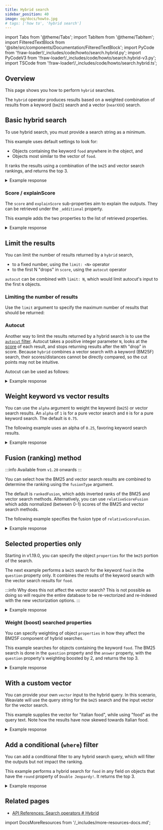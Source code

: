 ```yaml
---
title: Hybrid search
sidebar_position: 40
image: og/docs/howto.jpg
# tags: ['how to', 'hybrid search']
---
```


import Tabs from '@theme/Tabs';
import TabItem from '@theme/TabItem';
import FilteredTextBlock from '@site/src/components/Documentation/FilteredTextBlock';
import PyCode from '!!raw-loader!/_includes/code/howto/search.hybrid.py';
import PyCodeV3 from '!!raw-loader!/_includes/code/howto/search.hybrid-v3.py';
import TSCode from '!!raw-loader!/_includes/code/howto/search.hybrid.ts';

## Overview

This page shows you how to perform `hybrid` searches.

The `hybrid` operator produces results based on a weighted combination of results from a keyword (`bm25`) search and a vector (`nearXXX`) search.

## Basic hybrid search

To use hybrid search, you must provide a search string as a minimum.

This example uses default settings to look for:
- Objects containing the keyword `food` anywhere in the object, and
- Objects most similar to the vector of `food`.

It ranks the results using a combination of the `bm25` and vector search rankings, and returns the top 3.

<Tabs groupId="languages">
<TabItem value="py3" label="Python (v3)">
<FilteredTextBlock
  text={PyCodeV3}
  startMarker="# HybridBasicPython"
  endMarker="# END HybridBasicPython"
  language="python"
/>
</TabItem>
<TabItem value="js" label="JavaScript/TypeScript">
<FilteredTextBlock
  text={TSCode}
  startMarker="// searchHybridBasic"
  endMarker="// END searchHybridBasic"
  language="js"
/>
</TabItem>
<TabItem value="graphql" label="GraphQL">
<FilteredTextBlock
  text={PyCodeV3}
  startMarker="# HybridBasicGraphQL"
  endMarker="# END HybridBasicGraphQL"
  language="graphql"
/>
</TabItem>
</Tabs>

<details>
  <summary>Example response</summary>

It should produce a response like the one below:

<FilteredTextBlock
  text={PyCodeV3}
  startMarker="# Expected HybridBasic results"
  endMarker="# END Expected HybridBasic results"
  language="json"
/>

</details>


### Score / explainScore

The `score` and `explainScore` sub-properties aim to explain the outputs. They can be retrieved under the `_additional` property.

This example adds the two properties to the list of retrieved properties.


<Tabs groupId="languages">
<TabItem value="py3" label="Python (v3)">
<FilteredTextBlock
  text={PyCodeV3}
  startMarker="# HybridWithScorePython"
  endMarker="# END HybridWithScorePython"
  language="python"
/>
</TabItem>
<TabItem value="js" label="JavaScript/TypeScript">
<FilteredTextBlock
  text={TSCode}
  startMarker="// searchHybridWithScore"
  endMarker="// END searchHybridWithScore"
  language="js"
/>
</TabItem>
<TabItem value="graphql" label="GraphQL">
<FilteredTextBlock
  text={PyCodeV3}
  startMarker="# HybridWithScoreGraphQL"
  endMarker="# END HybridWithScoreGraphQL"
  language="graphql"
/>
</TabItem>
</Tabs>

<details>
  <summary>Example response</summary>

It should produce a response like the one below:

<FilteredTextBlock
  text={PyCodeV3}
  startMarker="# Expected HybridWithScore results"
  endMarker="# END Expected HybridWithScore results"
  language="json"
/>

</details>


## Limit the results

You can limit the number of results returned by a `hybrid` search,
- to a fixed number, using the `limit: <N>` operator
- to the first N "drops" in `score`, using the `autocut` operator

`autocut` can be combined with `limit: N`, which would limit autocut's input to the first `N` objects.

### Limiting the number of results

Use the `limit` argument to specify the maximum number of results that should be returned:

<Tabs groupId="languages">
  <TabItem value="py3" label="Python (v3)">
    <FilteredTextBlock
      text={PyCodeV3}
      startMarker="# START limit Python"
      endMarker="# END limit Python"
      language="py"
    />
  </TabItem>

  <TabItem value="js" label="JavaScript/TypeScript">
    <FilteredTextBlock
      text={TSCode}
      startMarker="// START limit"
      endMarker="// END limit"
      language="ts"
    />
  </TabItem>

  <TabItem value="graphql" label="GraphQL">
    <FilteredTextBlock
      text={PyCodeV3}
      startMarker="# START limit GraphQL"
      endMarker="# END limit GraphQL"
      language="graphql"
    />
  </TabItem>
</Tabs>

### Autocut

Another way to limit the results returned by a hybrid search is to use the [`autocut` filter](../api/graphql/additional-operators.md#autocut). Autocut takes a positive integer parameter `N`, looks at the [score](#score--explainscore) of each result, and stops returning results after the `N`th "drop" in score. Because `hybrid` combines a vector search with a keyword (BM25F) search, their scores/distances cannot be directly compared, so the cut points may not be intuitive. <!-- TODO: add detailed explanation -->

Autocut can be used as follows:

<Tabs groupId="languages">
  <TabItem value="py3" label="Python (v3)">
    <FilteredTextBlock
      text={PyCodeV3}
      startMarker="# START autocut Python"
      endMarker="# END autocut Python"
      language="py"
    />
  </TabItem>

  <TabItem value="js" label="JavaScript/TypeScript">
    <FilteredTextBlock
      text={TSCode}
      startMarker="// START autocut"
      endMarker="// END autocut"
      language="ts"
    />
  </TabItem>

  <TabItem value="graphql" label="GraphQL">
    <FilteredTextBlock
      text={PyCodeV3}
      startMarker="# START autocut GraphQL"
      endMarker="# END autocut GraphQL"
      language="graphql"
    />
  </TabItem>
</Tabs>

<details>
  <summary>Example response</summary>

It should produce a response like the one below:

<FilteredTextBlock
  text={PyCodeV3}
  startMarker="# START Expected autocut results"
  endMarker="# END Expected autocut results"
  language="json"
/>

</details>


## Weight keyword vs vector results

You can use the `alpha` argument to weight the keyword (`bm25`) or vector search results. An `alpha` of `1` is for a pure vector search and `0` is for a pure keyword search. The default is `0.75`.

The following example uses an alpha of `0.25`, favoring keyword search results.

<Tabs groupId="languages">
<TabItem value="py3" label="Python (v3)">
<FilteredTextBlock
  text={PyCodeV3}
  startMarker="# HybridWithAlphaPython"
  endMarker="# END HybridWithAlphaPython"
  language="python"
/>
</TabItem>
<TabItem value="js" label="JavaScript/TypeScript">
<FilteredTextBlock
  text={TSCode}
  startMarker="// searchHybridWithAlpha"
  endMarker="// END searchHybridWithAlpha"
  language="js"
/>
</TabItem>
<TabItem value="graphql" label="GraphQL">
<FilteredTextBlock
  text={PyCodeV3}
  startMarker="# HybridWithAlphaGraphQL"
  endMarker="# END HybridWithAlphaGraphQL"
  language="graphql"
/>
</TabItem>
</Tabs>

<details>
  <summary>Example response</summary>

It should produce a response like the one below:

<FilteredTextBlock
  text={PyCodeV3}
  startMarker="# Expected HybridWithAlpha results"
  endMarker="# END Expected HybridWithAlpha results"
  language="json"
/>

</details>

## Fusion (ranking) method

:::info Available from `v1.20` onwards
:::

You can select how the BM25 and vector search results are combined to determine the ranking using the `fusionType` argument.

The default is `rankedFusion`, which adds inverted ranks of the BM25 and vector search methods. Alternatively, you can  use `relativeScoreFusion` which adds normalized (between 0-1) scores of the BM25 and vector search methods.

The following example specifies the fusion type of `relativeScoreFusion`.

<Tabs groupId="languages">
<TabItem value="py3" label="Python (v3)">
<FilteredTextBlock
  text={PyCodeV3}
  startMarker="# HybridWithFusionTypePython"
  endMarker="# END HybridWithFusionTypePython"
  language="python"
/>
</TabItem>
<TabItem value="js" label="JavaScript/TypeScript">
<FilteredTextBlock
  text={TSCode}
  startMarker="// searchHybridWithFusionType"
  endMarker="// END searchHybridWithFusionType"
  language="ts"
/>
</TabItem>
<TabItem value="graphql" label="GraphQL">
<FilteredTextBlock
  text={PyCodeV3}
  startMarker="# HybridWithFusionTypeGraphQL"
  endMarker="# END HybridWithFusionTypeGraphQL"
  language="graphql"
/>
</TabItem>
</Tabs>

<details>
  <summary>Example response</summary>

It should produce a response like the one below:

<FilteredTextBlock
  text={PyCodeV3}
  startMarker="# Expected HybridWithFusionType results"
  endMarker="# END Expected HybridWithFusionType results"
  language="json"
/>

</details>


## Selected properties only

Starting in v1.19.0, you can specify the object `properties` for the `bm25` portion of the search.

The next example performs a `bm25` search for the keyword `food` in the `question` property only. It combines the results of the keyword search with the vector search results for `food`.

:::info Why does this not affect the vector search?
This is not possible as doing so will require the entire database to be re-vectorized and re-indexed with the new vectorization options.
:::

<Tabs groupId="languages">
<TabItem value="py3" label="Python (v3)">
<FilteredTextBlock
  text={PyCodeV3}
  startMarker="# HybridWithPropertiesPython"
  endMarker="# END HybridWithPropertiesPython"
  language="python"
/>
</TabItem>
<TabItem value="js" label="JavaScript/TypeScript">
<FilteredTextBlock
  text={TSCode}
  startMarker="// searchHybridWithProperties"
  endMarker="// END searchHybridWithProperties"
  language="js"
/>
</TabItem>
<TabItem value="graphql" label="GraphQL">
<FilteredTextBlock
  text={PyCodeV3}
  startMarker="# HybridWithPropertiesGraphQL"
  endMarker="# END HybridWithPropertiesGraphQL"
  language="graphql"
/>
</TabItem>
</Tabs>

<details>
  <summary>Example response</summary>

It should produce a response like the one below:

<FilteredTextBlock
  text={PyCodeV3}
  startMarker="# Expected HybridWithProperties results"
  endMarker="# END Expected HybridWithProperties results"
  language="json"
/>

</details>

### Weight (boost) searched properties

You can specify weighting of object `properties` in how they affect the BM25F component of hybrid searches.

This example searches for objects containing the keyword `food`. The BM25 search is done in the `question` property and the `answer` property, with the `question` property's weighting boosted by 2, and returns the top 3.

<Tabs groupId="languages">
<TabItem value="py3" label="Python (v3)">
<FilteredTextBlock
  text={PyCodeV3}
  startMarker="# HybridWithPropertyWeightingPython"
  endMarker="# END HybridWithPropertyWeightingPython"
  language="python"
/>
</TabItem>
<TabItem value="js" label="JavaScript/TypeScript">
<FilteredTextBlock
  text={TSCode}
  startMarker="// searchHybridWithPropertyWeighting"
  endMarker="// END searchHybridWithPropertyWeighting"
  language="js"
/>
</TabItem>
<TabItem value="graphql" label="GraphQL">
<FilteredTextBlock
  text={PyCodeV3}
  startMarker="# HybridWithPropertyWeightingGraphQL"
  endMarker="# END HybridWithPropertyWeightingGraphQL"
  language="graphql"
/>
</TabItem>
</Tabs>

<details>
  <summary>Example response</summary>

It should produce a response like the one below:

<FilteredTextBlock
  text={PyCodeV3}
  startMarker="# Expected HybridWithPropertyWeighting results"
  endMarker="# END Expected HybridWithPropertyWeighting results"
  language="json"
/>

</details>


## With a custom vector

You can provide your own `vector` input to the hybrid query. In this scenario, Weaviate will use the query string for the `bm25` search and the input vector for the vector search.

This example supplies the vector for "italian food", while using "food" as the query text. Note how the results have now skewed towards Italian food.

<Tabs groupId="languages">
<TabItem value="py3" label="Python (v3)">
<FilteredTextBlock
  text={PyCodeV3}
  startMarker="# HybridWithVectorPython"
  endMarker="# END HybridWithVectorPython"
  language="python"
/>
</TabItem>
<TabItem value="js" label="JavaScript/TypeScript">
<FilteredTextBlock
  text={TSCode}
  startMarker="// searchHybridWithVector"
  endMarker="// END searchHybridWithVector"
  language="js"
/>
</TabItem>
<TabItem value="graphql" label="GraphQL">
<FilteredTextBlock
  text={PyCodeV3}
  startMarker="# HybridWithVectorGraphQL"
  endMarker="# END HybridWithVectorGraphQL"
  language="graphql"
/>
</TabItem>
</Tabs>

<details>
  <summary>Example response</summary>

It should produce a response like the one below:

<FilteredTextBlock
  text={PyCodeV3}
  startMarker="# Expected HybridWithVector results"
  endMarker="# END Expected HybridWithVector results"
  language="json"
/>

</details>

## Add a conditional (`where`) filter

You can add a conditional filter to any hybrid search query, which will filter the outputs but not impact the ranking.

This example performs a hybrid search for `food` in any field on objects that have the `round` property of `Double Jeopardy!`. It returns the top 3.


<Tabs groupId="languages">
<TabItem value="py3" label="Python (v3)">
<FilteredTextBlock
  text={PyCodeV3}
  startMarker="# HybridWithFilterPython"
  endMarker="# END HybridWithFilterPython"
  language="python"
/>
</TabItem>
<TabItem value="js" label="JavaScript/TypeScript">
<FilteredTextBlock
  text={TSCode}
  startMarker="// searchHybridWithFilter"
  endMarker="// END searchHybridWithFilter"
  language="js"
/>
</TabItem>
<TabItem value="graphql" label="GraphQL">
<FilteredTextBlock
  text={PyCodeV3}
  startMarker="# HybridWithFilterGraphQL"
  endMarker="# END HybridWithFilterGraphQL"
  language="graphql"
/>
</TabItem>
</Tabs>

<details>
  <summary>Example response</summary>

It should produce a response like the one below:

<FilteredTextBlock
  text={PyCodeV3}
  startMarker="# Expected HybridWithFilter results"
  endMarker="# END Expected HybridWithFilter results"
  language="json"
/>

</details>

## Related pages

- [API References: Search operators # Hybrid](../api/graphql/search-operators.md#hybrid)

import DocsMoreResources from '/_includes/more-resources-docs.md';

<DocsMoreResources />
